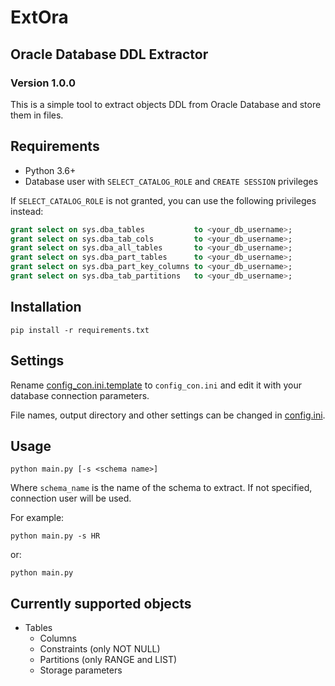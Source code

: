 # ExtOra
## Oracle Database DDL Extractor
### Version 1.0.0

This is a simple tool to extract objects DDL from Oracle Database and store them in files.

## Requirements
* Python 3.6+
* Database user with ```SELECT_CATALOG_ROLE``` and ```CREATE SESSION``` privileges

If ```SELECT_CATALOG_ROLE``` is not granted, you can use the following privileges instead:
```sql
grant select on sys.dba_tables           to <your_db_username>;
grant select on sys.dba_tab_cols         to <your_db_username>;
grant select on sys.dba_all_tables       to <your_db_username>;
grant select on sys.dba_part_tables      to <your_db_username>;
grant select on sys.dba_part_key_columns to <your_db_username>;
grant select on sys.dba_tab_partitions   to <your_db_username>;
```

## Installation

```
pip install -r requirements.txt
```

##  Settings
Rename [config_con.ini.template](./config_con.ini.template) to ```config_con.ini``` and edit it with your database connection parameters.

File names, output directory and other settings can be changed in [config.ini](./config.ini).

## Usage

```
python main.py [-s <schema name>]
```
Where ```schema_name``` is the name of the schema to extract. If not specified, connection user will be used.

For example:
```
python main.py -s HR
```
or:
```
python main.py
```

## Currently supported objects
* Tables
  * Columns
  * Constraints (only NOT NULL)
  * Partitions (only RANGE and LIST)
  * Storage parameters